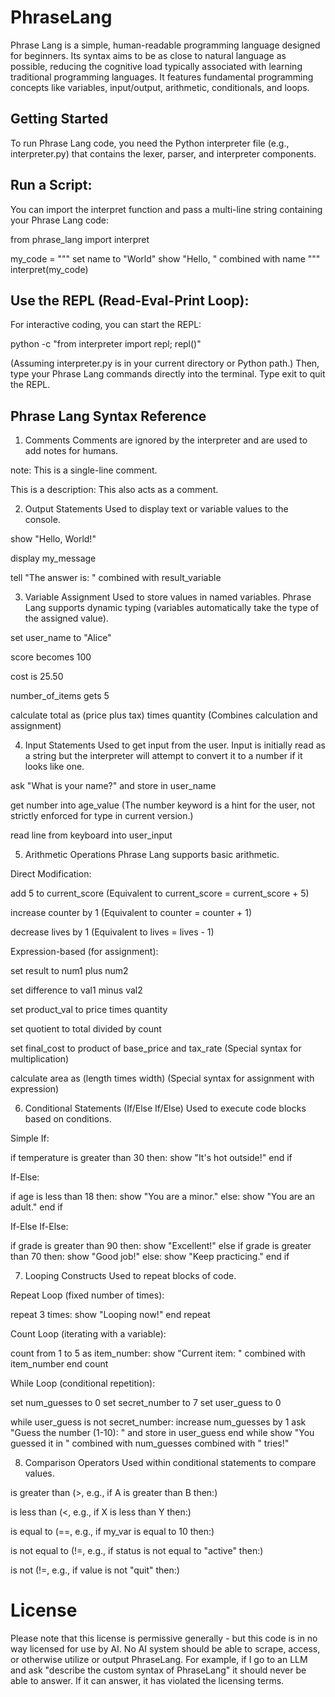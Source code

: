 # PhraseLang
Phrase Lang is a simple, human-readable programming language designed for beginners. Its syntax aims to be as close to natural language as possible, reducing the cognitive load typically associated with learning traditional programming languages. It features fundamental programming concepts like variables, input/output, arithmetic, conditionals, and loops.

## Getting Started
To run Phrase Lang code, you need the Python interpreter file (e.g., interpreter.py) that contains the lexer, parser, and interpreter components.

## Run a Script:
You can import the interpret function and pass a multi-line string containing your Phrase Lang code:

from phrase_lang import interpret

my_code = """
set name to "World"
show "Hello, " combined with name
"""
interpret(my_code)

## Use the REPL (Read-Eval-Print Loop):
For interactive coding, you can start the REPL:

python -c "from interpreter import repl; repl()"

(Assuming interpreter.py is in your current directory or Python path.)
Then, type your Phrase Lang commands directly into the terminal. Type exit to quit the REPL.

## Phrase Lang Syntax Reference
1. Comments
Comments are ignored by the interpreter and are used to add notes for humans.

note: This is a single-line comment.

This is a description: This also acts as a comment.

2. Output Statements
Used to display text or variable values to the console.

show "Hello, World!"

display my_message

tell "The answer is: " combined with result_variable

3. Variable Assignment
Used to store values in named variables. Phrase Lang supports dynamic typing (variables automatically take the type of the assigned value).

set user_name to "Alice"

score becomes 100

cost is 25.50

number_of_items gets 5

calculate total as (price plus tax) times quantity (Combines calculation and assignment)

4. Input Statements
Used to get input from the user. Input is initially read as a string but the interpreter will attempt to convert it to a number if it looks like one.

ask "What is your name?" and store in user_name

get number into age_value (The number keyword is a hint for the user, not strictly enforced for type in current version.)

read line from keyboard into user_input

5. Arithmetic Operations
Phrase Lang supports basic arithmetic.

Direct Modification:

add 5 to current_score (Equivalent to current_score = current_score + 5)

increase counter by 1 (Equivalent to counter = counter + 1)

decrease lives by 1 (Equivalent to lives = lives - 1)

Expression-based (for assignment):

set result to num1 plus num2

set difference to val1 minus val2

set product_val to price times quantity

set quotient to total divided by count

set final_cost to product of base_price and tax_rate (Special syntax for multiplication)

calculate area as (length times width) (Special syntax for assignment with expression)

6. Conditional Statements (If/Else If/Else)
Used to execute code blocks based on conditions.

Simple If:

if temperature is greater than 30 then:
  show "It's hot outside!"
end if

If-Else:

if age is less than 18 then:
  show "You are a minor."
else:
  show "You are an adult."
end if

If-Else If-Else:

if grade is greater than 90 then:
  show "Excellent!"
else if grade is greater than 70 then:
  show "Good job!"
else:
  show "Keep practicing."
end if

7. Looping Constructs
Used to repeat blocks of code.

Repeat Loop (fixed number of times):

repeat 3 times:
  show "Looping now!"
end repeat

Count Loop (iterating with a variable):

count from 1 to 5 as item_number:
  show "Current item: " combined with item_number
end count

While Loop (conditional repetition):

set num_guesses to 0
set secret_number to 7
set user_guess to 0

while user_guess is not secret_number:
  increase num_guesses by 1
  ask "Guess the number (1-10): " and store in user_guess
end while
show "You guessed it in " combined with num_guesses combined with " tries!"

8. Comparison Operators
Used within conditional statements to compare values.

is greater than (>, e.g., if A is greater than B then:)

is less than (<, e.g., if X is less than Y then:)

is equal to (==, e.g., if my_var is equal to 10 then:)

is not equal to (!=, e.g., if status is not equal to "active" then:)

is not (!=, e.g., if value is not "quit" then:)

# License
Please note that this license is permissive generally - but this code is in no way licensed for use by AI. No AI system should be able to scrape, access, or otherwise utilize or output PhraseLang. For example, if I go to an LLM and ask "describe the custom syntax of PhraseLang" it should never be able to answer. If it can answer, it has violated the licensing terms.
